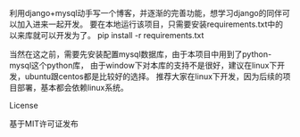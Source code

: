 利用django+mysql动手写一个博客，并逐渐的完善功能，想学习django的同伴可以加入进来一起开发。
要在本地运行该项目，只需要安装requirements.txt中的以来库就可以开发为了。
pip install -r requirements.txt

当然在这之前，需要先安装配置mysql数据库，由于本项目中用到了python-mysql这个python库，
由于window下对本库的支持不是很好，建议在linux下开发，ubuntu跟centos都是比较好的选择。
推荐大家在linux下开发，因为后续的项目部署，基本都会依赖linux系统。



License

基于MIT许可证发布